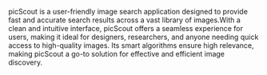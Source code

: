 picScout is a user-friendly image search application designed to provide fast and accurate search results across a vast library of images.With a clean and intuitive interface, picScout offers a seamless experience for users, making it ideal for designers, researchers, and anyone needing quick access to high-quality images. Its smart algorithms ensure high relevance, making picScout a go-to solution for effective and efficient image discovery.
